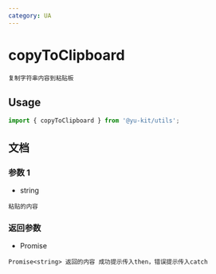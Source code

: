 ```yaml
---
category: UA
---
```


# copyToClipboard

    复制字符串内容到粘贴板

## Usage

```ts
import { copyToClipboard } from '@yu-kit/utils';
```

## 文档

### 参数 1

- string

```
粘贴的内容
```

### 返回参数

- Promise

```
Promise<string> 返回的内容 成功提示传入then，错误提示传入catch
```
